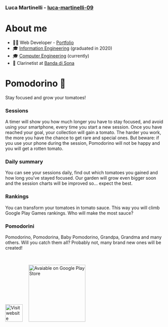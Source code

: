 ### Luca Martinelli - [luca-martinelli-09][websiteGit]

# About me
- 👨‍💻 Web Developer - [Portfolio][website]
- 🎓 [Information Engineering][siteUniPDIE] (graduated in 2020)
- 🎓 [Computer Engineering][siteUniPDCE] (currently)
- 🎵 Clarinetist at [Banda di Sona][siteCBS]

# Pomodorino 🍅
Stay focused and grow your tomatoes!

### Sessions
A timer will show you how much longer you have to stay focused, and avoid using your smartphone, every time you start a new session.
Once you have reached your goal, your collection will gain a tomato. The harder you work, the more you have the chance to get rare and special ones. 
But beware: if you use your phone during the session, Pomodorino will not be happy and you will get a rotten tomato.

### Daily summary
You can see your sessions daily, find out which tomatoes you gained and how long you’ve stayed focused. Our garden will grow even bigger soon and the session charts will be improved so... expect the best.

### Rankings
You can transform your tomatoes in tomato sauce. This way you will climb Google Play Games rankings. Who will make the most sauce?

### Pomodorini
Pomodorino, Pomodorina, Baby Pomodorino, Grandpa, Grandma and many others. Will you catch them all? Probably not, many brand new ones will be created!

<br>

[<img alt="Visit website" style="margin-right: 15px" width="55px" src="https://lucamartinelli.hopto.org/PomodorinoApp/style/res/logo.svg">][websitePomodorino]
[<img alt="Avaiable on Google Play Store" width="180px" src="https://lucamartinelli.hopto.org/PomodorinoApp/style/res/google-play-badge.svg">][pomodorinoPlayStore]

[websiteGit]: https://github.com/luca-martinelli-09
[website]: https://lucamartinelli.hopto.org
[websitePomodorino]: https://lucamartinelli.hopto.org/PomodorinoApp
[pomodorinoPlayStore]: https://play.google.com/store/apps/details?id=com.lucamartinelli.pomodorino
[siteUniPDIE]: https://didattica.unipd.it/off/2017/LT/IN/IN0513
[siteUniPDCE]: https://didattica.unipd.it/off/2020/LM/IN/IN2547
[siteCBS]: https://www.bandadisona.it